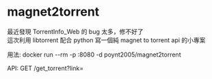 # magnet2torrent

最近發現 TorrentInfo_Web 的 bug 太多，修不好了  
這次利用 libtorrent 配合 python 寫一個純 magnet to torrent api 的小專案

用法:
docker run --rm -p <your port>:8080 -d poynt2005/magnet2torrent

API:
GET /get_torrent?link=<magnet link>
